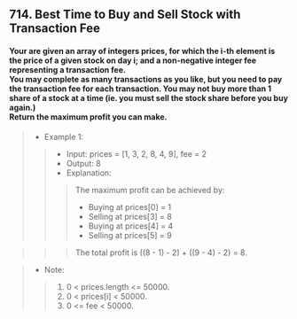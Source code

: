## 714. Best Time to Buy and Sell Stock with Transaction Fee
#### Your are given an array of integers prices, for which the i-th element is the price of a given stock on day i; and a non-negative integer fee representing a transaction fee.<br>You may complete as many transactions as you like, but you need to pay the transaction fee for each transaction. You may not buy more than 1 share of a stock at a time (ie. you must sell the stock share before you buy again.)<br>Return the maximum profit you can make.  
  
>* Example 1:  
>>* Input: prices = [1, 3, 2, 8, 4, 9], fee = 2  
>>* Output: 8   
>>* Explanation:
>>> The maximum profit can be achieved by:
>>>* Buying at prices[0] = 1
>>>* Selling at prices[3] = 8
>>>* Buying at prices[4] = 4
>>>* Selling at prices[5] = 9

>>> The total profit is ((8 - 1) - 2) + ((9 - 4) - 2) = 8.

>* Note:
>>1. 0 < prices.length <= 50000.
>>2. 0 < prices[i] < 50000.
>>3. 0 <= fee < 50000.